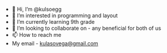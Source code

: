 - 👋 Hi, I’m @kulsoegg
- 👀 I’m interested in programming and layout
- 🌱 I’m currently learning 9th grade
- 💞️ I’m looking to collaborate on - any beneficial for both of us
- 📫 How to reach me
- My email - kulasovega@gmail.com
